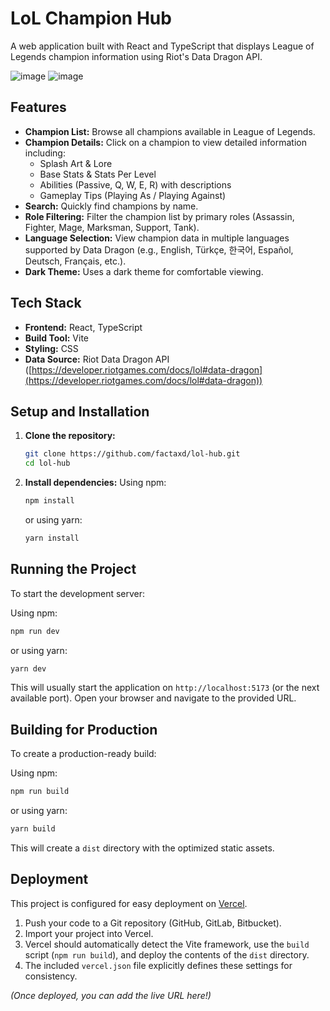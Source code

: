 # LoL Champion Hub

A web application built with React and TypeScript that displays League of Legends champion information using Riot's Data Dragon API.

![image](https://github.com/user-attachments/assets/57711450-3284-4f93-815a-4c70636b86c9)
![image](https://github.com/user-attachments/assets/88c69a4f-e871-4996-8c81-b45e796f011d)


## Features

*   **Champion List:** Browse all champions available in League of Legends.
*   **Champion Details:** Click on a champion to view detailed information including:
    *   Splash Art & Lore
    *   Base Stats & Stats Per Level
    *   Abilities (Passive, Q, W, E, R) with descriptions
    *   Gameplay Tips (Playing As / Playing Against)
*   **Search:** Quickly find champions by name.
*   **Role Filtering:** Filter the champion list by primary roles (Assassin, Fighter, Mage, Marksman, Support, Tank).
*   **Language Selection:** View champion data in multiple languages supported by Data Dragon (e.g., English, Türkçe, 한국어, Español, Deutsch, Français, etc.).
*   **Dark Theme:** Uses a dark theme for comfortable viewing.

## Tech Stack

*   **Frontend:** React, TypeScript
*   **Build Tool:** Vite
*   **Styling:** CSS
*   **Data Source:** Riot Data Dragon API ([https://developer.riotgames.com/docs/lol#data-dragon](https://developer.riotgames.com/docs/lol#data-dragon))

## Setup and Installation

1.  **Clone the repository:**
    ```bash
    git clone https://github.com/factaxd/lol-hub.git 
    cd lol-hub
    ```
    

2.  **Install dependencies:**
    Using npm:
    ```bash
    npm install
    ```
    or using yarn:
    ```bash
    yarn install
    ```

## Running the Project

To start the development server:

Using npm:
```bash
npm run dev
```
or using yarn:
```bash
yarn dev
```

This will usually start the application on `http://localhost:5173` (or the next available port). Open your browser and navigate to the provided URL.

## Building for Production

To create a production-ready build:

Using npm:
```bash
npm run build
```
or using yarn:
```bash
yarn build
```

This will create a `dist` directory with the optimized static assets.

## Deployment

This project is configured for easy deployment on [Vercel](https://vercel.com/).

1.  Push your code to a Git repository (GitHub, GitLab, Bitbucket).
2.  Import your project into Vercel.
3.  Vercel should automatically detect the Vite framework, use the `build` script (`npm run build`), and deploy the contents of the `dist` directory.
4.  The included `vercel.json` file explicitly defines these settings for consistency.

*(Once deployed, you can add the live URL here!)*
